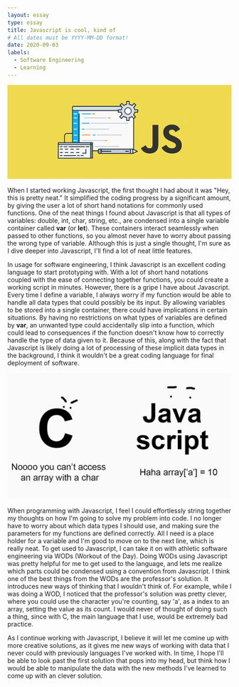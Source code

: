 ```yaml
---
layout: essay
type: essay
title: Javascript is cool, kind of
# All dates must be YYYY-MM-DD format!
date: 2020-09-03
labels:
  - Software Engineering
  - Learning
---
```

<img class="center image" src="../images/javascript.jpg" style="width:700px;">

When I started working Javascript, the first thought I had about it was "Hey, this is pretty neat." It simplified the coding progress by a significant amount, by giving the user a lot of short hand notations for commonly used functions. One of the neat things I found about Javascript is that all types of variables: double, int, char, string, etc., are condensed into a single variable container called **var** (or **let**).  These containers interact seamlessly when passed to other functions, so you almost never have to worry about passing the wrong type of variable. Although this is just a single thought, I'm sure as I dive deeper into Javascript, I'll find a lot of neat little features.

In usage for software engineering, I think Javascript is an excellent coding language to start prototyping with. With a lot of short hand notations coupled with the ease of connecting together functions, you could create a working script in minutes. However, there is a gripe I have about Javascript. Every time I define a variable, I always worry if my function would be able to handle all data types that could possibly be its input. By allowing variables to be stored into a single container, there could have implications in certain situations. By having no restrictions on what types of variables are defined by **var**, an unwanted type could accidentally slip into a function, which could lead to consequences if the function doesn't know how to correctly handle the type of data given to it. Because of this, along with the fact that Javascript is likely doing a lot of processing of these implicit data types in the background, I think it wouldn't be a great coding language for final deployment of software.   

<img src="../images/Javaa.png">

When programming with Javascript, I feel I could effortlessly string together my thoughts on how I'm going to solve my problem into code. I no longer have to worry about which data types I should use, and making sure the parameters for my functions are defined correctly. All I need is a place holder for a variable and I'm good to move on to the next line, which is really neat. To get used to Javascript, I can take it on with athletic software engineering via WODs (Workout of the Day). Doing WODs using Javascript was pretty helpful for me to get used to the language, and lets me realize which parts could be condensed using a convention from Javascript. I think one of the best things from the WODs are the professor's solution. It introduces new ways of thinking that I wouldn't think of. For example, while I was doing a WOD, I noticed that the professor's solution was pretty clever, where you could use the character you're counting, say 'a', as a index to an array, setting the value as its count. I would never of thought of doing such a thing, since with C, the main language that I use, would be extremely bad practice.

As I continue working with Javascript, I believe it will let me comine up with more creative solutions, as it gives me new ways of working with data that I never could with previously languages I've worked with. In time, I hope I'll be able to look past the first solution that pops into my head, but think how I would be able to manipulate the data with the new methods I've learned to come up with an clever solution.


